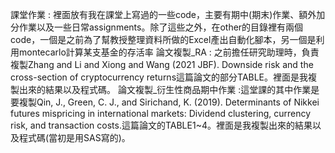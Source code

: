 課堂作業 : 裡面放有我在課堂上寫過的一些code，主要有期中(期末)作業、額外加分作業以及一些日常assignments。除了這些之外，在other的目錄裡有兩個code，一個是之前為了幫教授整理資料所做的Excel產出自動化腳本，另一個是利用montecarlo計算某支基金的存活率
論文複製_RA : 之前擔任研究助理時，負責複製Zhang and Li and Xiong and Wang (2021 JBF). Downside risk and the cross-section of cryptocurrency returns這篇論文的部分TABLE。裡面是我複製出來的結果以及程式碼。
論文複製_衍生性商品期中作業 :這堂課的其中作業是要複製Qin, J., Green, C. J., and Sirichand, K. (2019). Determinants of Nikkei futures mispricing in international markets: Dividend clustering, currency risk, and transaction costs.這篇論文的TABLE1~4。裡面是我複製出來的結果以及程式碼(當初是用SAS寫的)。
